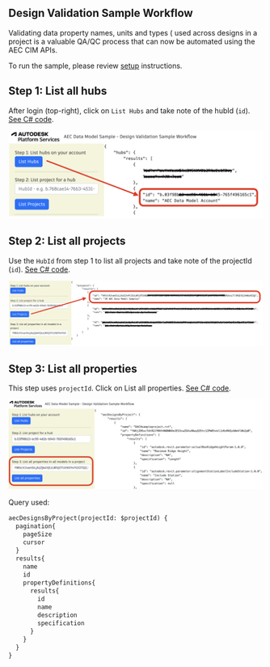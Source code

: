 ## Design Validation Sample Workflow

Validating data property names, units and types ( used across designs in a project is a valuable QA/QC process that can now be automated using the AEC CIM APIs.

To run the sample, please review [setup](./README.md#SETUP) instructions.

## Step 1: List all hubs

After login (top-right), click on `List Hubs` and take note of the hubId (`id`). [See C# code](/Controllers/HubsProjects.cs). 

![Step 1](./images/hubs.png)

## Step 2: List all projects

Use the `HubId` from step 1 to list all projects and take note of the projectId (`id`). [See C# code](/Controllers/HubsProjects.cs). 

![Step 2](./images/projects.png)

## Step 3: List all properties

This step uses `projectId`. Click on List all properties. [See C# code](/Controllers/DesignValidation.cs). 

![Step 3](./images/allproperties.png)

Query used:

```
aecDesignsByProject(projectId: $projectId) {
  pagination{
    pageSize
    cursor
  }
  results{
    name
    id
    propertyDefinitions{
      results{
        id
        name
        description
        specification
      }
    }
  }
}
``` 